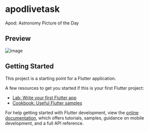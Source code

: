 # apodlivetask

Apod: Astronomy Picture of the Day

## Preview
![image](https://github.com/user-attachments/assets/90dba616-24fa-455c-9609-be1ec3d59d53)

## Getting Started

This project is a starting point for a Flutter application.

A few resources to get you started if this is your first Flutter project:

- [Lab: Write your first Flutter app](https://docs.flutter.dev/get-started/codelab)
- [Cookbook: Useful Flutter samples](https://docs.flutter.dev/cookbook)

For help getting started with Flutter development, view the
[online documentation](https://docs.flutter.dev/), which offers tutorials,
samples, guidance on mobile development, and a full API reference.
